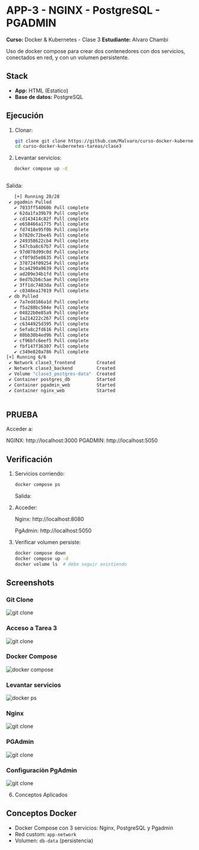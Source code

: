 
# APP-3 - NGINX - PostgreSQL - PGADMIN

**Curso:** Docker & Kubernetes - Clase 3
**Estudiante:** Alvaro Chambi

Uso de docker compose para crear dos contenedores con dos servicios, conectados en red, y con un volumen persistente.


## Stack

- **App:** HTML (Estatico)
- **Base de datos:** PostgreSQL

## Ejecución

1. Clonar:
   ```bash
   git clone git clone https://github.com/Malvaro/curso-docker-kubernetes-tareas.git
   cd curso-docker-kubernetes-tareas/clase3
   ```
2. Levantar servicios:
```bash
   docker compose up -d
   
```
Salida:
```bash
   [+] Running 28/28
 ✔ pgadmin Pulled                                                                                                    16.4s 
   ✔ 7033ff54060b Pull complete                                                                                       0.7s 
   ✔ 62da1fa39b79 Pull complete                                                                                       1.8s 
   ✔ cd143414c82f Pull complete                                                                                       2.6s 
   ✔ e658466a1775 Pull complete                                                                                       8.0s 
   ✔ fd7418e95f0b Pull complete                                                                                       1.4s 
   ✔ b7820c72be45 Pull complete                                                                                       8.1s 
   ✔ 249358622cb4 Pull complete                                                                                       8.4s 
   ✔ 547cba8c67b7 Pull complete                                                                                       9.1s 
   ✔ 97d078d99c0d Pull complete                                                                                       8.7s 
   ✔ cf0f9d5e8635 Pull complete                                                                                       1.5s 
   ✔ 378724f09254 Pull complete                                                                                       1.4s 
   ✔ bca4290a9639 Pull complete                                                                                       1.7s 
   ✔ ad209e34b1fd Pull complete                                                                                       2.0s 
   ✔ 8ed7b2b6c5ae Pull complete                                                                                       1.4s 
   ✔ 3ff1dc7483da Pull complete                                                                                       2.0s 
   ✔ c0348ea17019 Pull complete                                                                                       2.0s 
 ✔ db Pulled                                                                                                         14.7s 
   ✔ 7a7edd166a1d Pull complete                                                                                       0.3s 
   ✔ f5a288bc504e Pull complete                                                                                       7.4s 
   ✔ 04822b0e85a9 Pull complete                                                                                       7.4s 
   ✔ 1a214222c267 Pull complete                                                                                       0.5s 
   ✔ c6344925d395 Pull complete                                                                                       0.6s 
   ✔ 5efa8c2fd616 Pull complete                                                                                       1.0s 
   ✔ 80bb30b4ed9b Pull complete                                                                                       0.9s 
   ✔ cf96bfc6eef5 Pull complete                                                                                       0.9s 
   ✔ fbf147f36307 Pull complete                                                                                       0.8s 
   ✔ c349e820a786 Pull complete                                                                                       0.8s 
[+] Running 6/6
 ✔ Network clase3_frontend        Created                                                                             0.0s 
 ✔ Network clase3_backend         Created                                                                             0.0s 
 ✔ Volume "clase3_postgres-data"  Created                                                                             0.0s 
 ✔ Container postgres_db          Started                                                                             0.9s 
 ✔ Container pgadmin_web          Started                                                                             0.4s 
 ✔ Container nginx_web            Started                                                                             0.5s 
   
```



## PRUEBA
Acceder a:

NGINX: http://localhost:3000
PGADMIN: http://localhost:5050 

## Verificación

   1. Servicios corriendo:

      ```bash
      docker compose ps
      ```
      Salida: 

   2. Acceder:

      Nginx: http://localhost:8080
   
      PgAdmin: http://localhost:5050  

   3. Verificar volumen persiste:
      ```bash
      docker compose down
      docker compose up -d
      docker volume ls  # debe seguir existiendo
      ```

## Screenshots
### Git Clone
![git clone](screenshots/services.png)

### Acceso a Tarea 3
![git clone](screenshots/services.png)

### Docker Compose
![docker compose](screenshots/services.png)

### Levantar servicios
![docker ps](screenshots/services.png)

### Nginx
![git clone](screenshots/services.png)

### PGAdmin
![git clone](screenshots/services.png)

### Configuraciòn PgAdmin
![git clone](screenshots/services.png)


6. Conceptos Aplicados
## Conceptos Docker

- Docker Compose con 3 servicios: Nginx, PostgreSQL y Pgadmin
- Red custom: `app-network`
- Volumen: `db-data` (persistencia)
